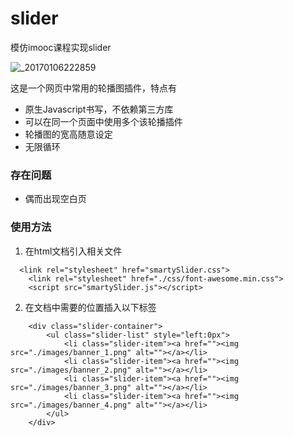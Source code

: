 # slider
模仿imooc课程实现slider

![_20170106222859](https://cloud.githubusercontent.com/assets/12489528/21720902/b168ef24-d460-11e6-9857-d82ed1153b3d.png)

这是一个网页中常用的轮播图插件，特点有
* 原生Javascript书写，不依赖第三方库
* 可以在同一个页面中使用多个该轮播插件
* 轮播图的宽高随意设定
* 无限循环

### 存在问题

* 偶而出现空白页

### 使用方法

1. 在html文档引入相关文件

```
  <link rel="stylesheet" href="smartySlider.css">
	<link rel="stylesheet" href="./css/font-awesome.min.css">
	<script src="smartySlider.js"></script>
```
2. 在文档中需要的位置插入以下标签

```
	<div class="slider-container">
		<ul class="slider-list" style="left:0px">
			<li class="slider-item"><a href=""><img src="./images/banner_1.png" alt=""></a></li>
			<li class="slider-item"><a href=""><img src="./images/banner_2.png" alt=""></a></li>
			<li class="slider-item"><a href=""><img src="./images/banner_3.png" alt=""></a></li>
			<li class="slider-item"><a href=""><img src="./images/banner_4.png" alt=""></a></li>
		</ul>
	</div>
```
